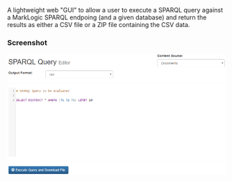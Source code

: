 A lightweight web "GUI" to allow a user to execute a SPARQL query against a MarkLogic SPARQL endpoing (and a given database) and return the results as either a CSV file or a ZIP file containing the CSV data.

### Screenshot
![Alt text](/src/main/resources/screen.png?raw=true "SPARQL Interface Image")